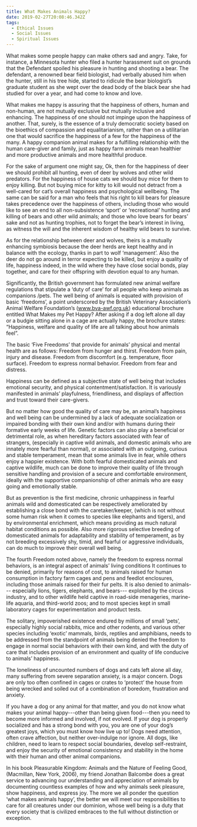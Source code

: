 ```yaml
---
title: What Makes Animals Happy?
date: 2019-02-27T20:08:46.342Z
tags:
  - Ethical Issues
  - Social Issues
  - Spiritual Issues
---
```

What makes some people happy can make others sad and angry. Take, for instance, a Minnesota hunter who filed a hunter harassment suit on grounds that the Defendant spoiled his pleasure in hunting and shooting a bear. The defendant, a renowned bear field biologist,  had verbally abused him when the hunter, still in his tree hide, started to ridicule the bear biologist’s graduate student as she wept over the dead body of the black bear she had studied for over a year, and had come to know and love.

   What makes me happy is assuring that the happiness of others, human and non-human, are not mutually exclusive but mutually inclusive and enhancing. The happiness of one should not impinge upon the happiness of another. That, surely, is the essence of a truly democratic society based on the bioethics of compassion and equalitarianism, rather than on a utilitarian one that would sacrifice the happiness of a few for the happiness of the many. A happy companion animal makes for a fulfilling relationship with the human care-giver and family, just as happy farm animals mean healthier and more productive animals and more healthful produce.

For the sake of argument one might say, Ok, then for the happiness of deer we should prohibit all hunting, even of deer by wolves and other wild predators. For the happiness of house cats we should buy mice for them to enjoy killing. But not buying mice for kitty to kill would not detract from a well-cared for cat’s overall happiness and psychological wellbeing. The same can be said for a man who feels that his right to kill bears for pleasure takes precedence over the happiness of others, including those who would like to see an end to all non-subsistence ‘sport’ or ‘recreational’ hunting and killing of bears and other wild animals; and those who love bears for bears’ sake and not as hunting trophies, not to forget the bear’s interest in living, as witness the will and the inherent wisdom of healthy wild bears to survive.

   As for the relationship between deer and wolves, theirs is a mutually enhancing symbiosis because the deer herds are kept healthy and in balance with the ecology, thanks in part to wolf ‘management’. Also the deer do not go around in terror expecting to be killed, but enjoy a quality of life, happiness indeed, in the wild where they have close social bonds, play together, and care for their offspring with devotion equal to any human.

Significantly, the British government has formulated new animal welfare regulations that stipulate a ‘duty of care’ for all people who keep animals as companions /pets. The well being of animals is equated with provision of basic ‘freedoms’, a point underscored by the British Veterinary Association’s Animal Welfare Foundation’s (www.bva-awf.org.uk) educational brochure entitled What Makes my Pet Happy? After asking if  a dog  left alone all day or a budgie sitting alone in a cage are actually happy, the brochure states: “Happiness, welfare and quality of life are all talking about how animals feel”.

   The basic ‘Five Freedoms’ that provide for animals’ physical and mental health are as follows:  Freedom from hunger and thirst. Freedom from pain, injury and disease. Freedom from discomfort (e.g. temperature, floor surface). Freedom to express normal behavior. Freedom from fear and distress.

   Happiness can be defined as a subjective state of well being that includes emotional security, and physical contentment/satisfaction. It is variously manifested in animals’ playfulness, friendliness, and displays of affection and trust toward their care-givers.

   But no matter how good the quality of care may be, an animal’s happiness and well being can be undermined by a lack of adequate socialization or impaired bonding with their own kind and/or with humans during their formative early weeks of life. Genetic factors can also play a beneficial or detrimental role, as when hereditary factors associated with fear of strangers, (especially in captive wild animals, and domestic animals who are innately more fearful than normal), or associated with an outgoing, curious and stable temperament, mean that some animals live in fear, while others enjoy a happier existence. With both fearful domesticated animals and captive wildlife, much can be done to improve their quality of life through sensitive handling and provision of a secure and comfortable environment, ideally with the supportive companionship of other animals who are easy going and emotionally stable.

But as prevention is the first medicine, chronic unhappiness in fearful animals wild and domesticated can be respectively ameliorated by establishing a close bond with the caretaker/keeper, (which is not without some human risk when it comes to species like elephants and tigers), and by environmental enrichment, which means providing as much natural habitat conditions as possible. Also more rigorous selective breeding of domesticated animals for adaptability and stability of temperament, as by not breeding excessively shy, timid, and fearful or aggressive individuals, can do much to improve their overall well being.  

   The fourth Freedom noted above, namely the freedom to express normal behaviors, is an integral aspect of animals’ living conditions It continues to be denied, primarily for reasons of cost, to animals raised for human consumption in factory farm cages and pens and feedlot enclosures, including those animals raised for their fur pelts. It is also denied to animals--- especially lions, tigers, elephants, and bears--- exploited by the circus industry, and to other wildlife held captive in road-side menageries, marine-life aquaria, and third-world zoos; and to most species kept in small laboratory cages for experimentation and product tests.

 The solitary, impoverished existence endured by millions of small ‘pets’, especially highly social rabbits, mice and other rodents, and various other species including ‘exotic’ mammals, birds, reptiles and amphibians, needs to be addressed from the standpoint of animals being denied the freedom to engage in normal social behaviors with their own kind, and with the duty of care that includes provision of an environment and quality of life conducive to animals’ happiness.

The loneliness of uncounted numbers of dogs and cats left alone all day, many suffering from severe separation anxiety, is a major concern. Dogs are only too often confined in cages or crates to ‘protect’ the house from being wrecked and soiled out of a combination of boredom, frustration and anxiety.

If you have a dog or any animal for that matter, and you do not know what makes your animal happy---other than being given food---then you need to become more informed and involved, if not evolved. If your dog is properly socialized and has a strong bond with you, you are one of your dog’s greatest joys, which you must know how live up to! Dogs need attention, often crave affection, but neither over-indulge nor ignore. All dogs, like children, need to learn to respect social boundaries, develop self-restraint, and enjoy the security of emotional consistency and stability in the home with their human and other animal companions.

   In his book Pleasurable Kingdom: Animals and the Nature of Feeling Good, (Macmillan, New York, 2006), my friend Jonathan Balcombe does a great service to advancing our understanding and appreciation of animals by documenting countless examples of how and why animals seek pleasure, show happiness, and express joy. The more we all ponder the question ‘what makes animals happy’, the better we will meet our responsibilities to care for all creatures under our dominion, whose well being is a duty that every  society that is civilized embraces to the full without distinction or exception.
